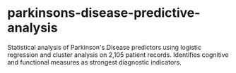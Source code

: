 # parkinsons-disease-predictive-analysis
Statistical analysis of Parkinson's Disease predictors using logistic regression and cluster analysis on 2,105 patient records. Identifies cognitive and functional measures as strongest diagnostic indicators.
